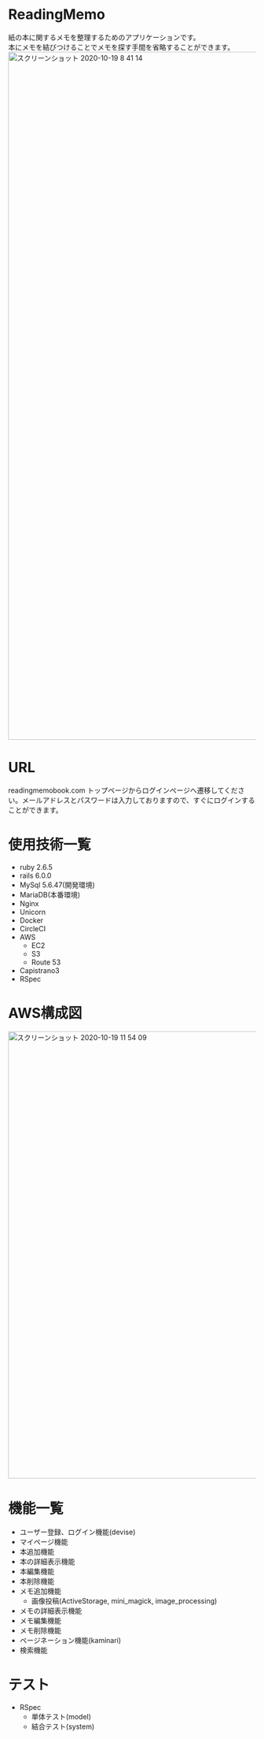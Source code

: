 # ReadingMemo

紙の本に関するメモを整理するためのアプリケーションです。  
本にメモを結びつけることでメモを探す手間を省略することができます。
<img width="1397" alt="スクリーンショット 2020-10-19 8 41 14" src="https://user-images.githubusercontent.com/69130053/96388875-dd6d2500-11e6-11eb-9183-1c21139a0aa6.png">

# URL

readingmemobook.com 
トップページからログインページへ遷移してください。メールアドレスとパスワードは入力しておりますので、すぐにログインすることができます。

# 使用技術一覧

- ruby 2.6.5  
- rails 6.0.0
- MySql 5.6.47(開発環境)
- MariaDB(本番環境)
- Nginx
- Unicorn
- Docker
- CircleCI
- AWS
  - EC2
  - S3
  - Route 53
- Capistrano3
- RSpec

# AWS構成図
<img width="908" alt="スクリーンショット 2020-10-19 11 54 09" src="https://user-images.githubusercontent.com/69130053/96396312-e0c1da00-1201-11eb-975f-54bf40f18525.png">

# 機能一覧

- ユーザー登録、ログイン機能(devise)
- マイページ機能
- 本追加機能
- 本の詳細表示機能
- 本編集機能
- 本削除機能 
- メモ追加機能
  - 画像投稿(ActiveStorage, mini_magick, image_processing)
- メモの詳細表示機能
- メモ編集機能
- メモ削除機能 
- ページネーション機能(kaminari)
- 検索機能


# テスト
- RSpec
  - 単体テスト(model)
  - 結合テスト(system)  